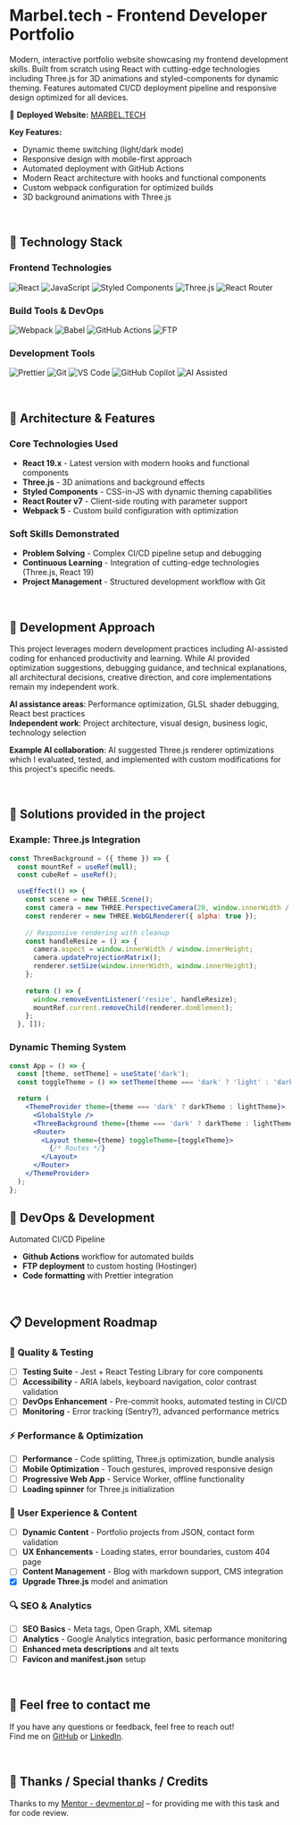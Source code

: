 # Marbel.tech - Frontend Developer Portfolio

Modern, interactive portfolio website showcasing my frontend development skills. Built from scratch using React with cutting-edge technologies including Three.js for 3D animations and styled-components for dynamic theming. Features automated CI/CD deployment pipeline and responsive design optimized for all devices.

🚀 **Deployed Website:** [MARBEL.TECH](https://marbel.tech)


**Key Features:**
- Dynamic theme switching (light/dark mode)
- Responsive design with mobile-first approach
- Automated deployment with GitHub Actions
- Modern React architecture with hooks and functional components
- Custom webpack configuration for optimized builds
- 3D background animations with Three.js

&nbsp;

## 🔶 Technology Stack

### Frontend Technologies
![React](https://img.shields.io/badge/react-%2361DAFB.svg?style=for-the-badge&logo=react&logoColor=black)
![JavaScript](https://img.shields.io/badge/javascript-%23F7DF1E.svg?style=for-the-badge&logo=javascript&logoColor=black)
![Styled Components](https://img.shields.io/badge/styled--components-%23DB7093.svg?style=for-the-badge&logo=styled-components&logoColor=white)
![Three.js](https://img.shields.io/badge/three.js-%23000000.svg?style=for-the-badge&logo=three.js&logoColor=white)
![React Router](https://img.shields.io/badge/react--router-%23CA4245.svg?style=for-the-badge&logo=react-router&logoColor=white)

### Build Tools & DevOps
![Webpack](https://img.shields.io/badge/webpack-%238DD6F9.svg?style=for-the-badge&logo=webpack&logoColor=black)
![Babel](https://img.shields.io/badge/babel-%23F9DC3E.svg?style=for-the-badge&logo=babel&logoColor=black)
![GitHub Actions](https://img.shields.io/badge/github%20actions-%232671E5.svg?style=for-the-badge&logo=githubactions&logoColor=white)
![FTP](https://img.shields.io/badge/ftp-%23000000.svg?style=for-the-badge&logoColor=white)

### Development Tools
![Prettier](https://img.shields.io/badge/prettier-%23F7B93E.svg?style=for-the-badge&logo=prettier&logoColor=black)
![Git](https://img.shields.io/badge/git-%23F05033.svg?style=for-the-badge&logo=git&logoColor=white)
![VS Code](https://img.shields.io/badge/vs%20code-%23007ACC.svg?style=for-the-badge&logo=visual-studio-code&logoColor=white)
![GitHub Copilot](https://img.shields.io/badge/GitHub%20Copilot-000000?style=for-the-badge&logo=github&logoColor=white)
![AI Assisted](https://img.shields.io/badge/AI%20Assisted-4ECDC4?style=for-the-badge&logo=openai&logoColor=white)

&nbsp;

## 🔶 Architecture & Features

### Core Technologies Used
- **React 19.x** - Latest version with modern hooks and functional components
- **Three.js** - 3D animations and background effects
- **Styled Components** - CSS-in-JS with dynamic theming capabilities
- **React Router v7** - Client-side routing with parameter support
- **Webpack 5** - Custom build configuration with optimization

### Soft Skills Demonstrated
- **Problem Solving** - Complex CI/CD pipeline setup and debugging
- **Continuous Learning** - Integration of cutting-edge technologies (Three.js, React 19)
- **Project Management** - Structured development workflow with Git

&nbsp;

## 🤖 Development Approach

This project leverages modern development practices including AI-assisted coding for enhanced productivity and learning. While AI provided optimization suggestions, debugging guidance, and technical explanations, all architectural decisions, creative direction, and core implementations remain my independent work.

**AI assistance areas**: Performance optimization, GLSL shader debugging, React best practices  
**Independent work**: Project architecture, visual design, business logic, technology selection

**Example AI collaboration**: AI suggested Three.js renderer optimizations which I evaluated, tested, and implemented with custom modifications for this project's specific needs.


&nbsp;

## 🔶 Solutions provided in the project

### Example: Three.js Integration

```jsx
const ThreeBackground = ({ theme }) => {
  const mountRef = useRef(null);
  const cubeRef = useRef();

  useEffect(() => {
    const scene = new THREE.Scene();
    const camera = new THREE.PerspectiveCamera(20, window.innerWidth / window.innerHeight, 0.1, 1000);
    const renderer = new THREE.WebGLRenderer({ alpha: true });
    
    // Responsive rendering with cleanup
    const handleResize = () => {
      camera.aspect = window.innerWidth / window.innerHeight;
      camera.updateProjectionMatrix();
      renderer.setSize(window.innerWidth, window.innerHeight);
    };
    
    return () => {
      window.removeEventListener('resize', handleResize);
      mountRef.current.removeChild(renderer.domElement);
    };
  }, []);
```
### Dynamic Theming System

```jsx
const App = () => {
  const [theme, setTheme] = useState('dark');
  const toggleTheme = () => setTheme(theme === 'dark' ? 'light' : 'dark');

  return (
    <ThemeProvider theme={theme === 'dark' ? darkTheme : lightTheme}>
      <GlobalStyle />
      <ThreeBackground theme={theme === 'dark' ? darkTheme : lightTheme}/>
      <Router>
        <Layout theme={theme} toggleTheme={toggleTheme}>
          {/* Routes */}
        </Layout>
      </Router>
    </ThemeProvider>
  );
};
```

## 🔶 DevOps & Development

Automated Cl/CD Pipeline

- **Github Actions** workflow for automated builds
- **FTP deployment** to custom hosting (Hostinger)
- **Code formatting** with Prettier integration

&nbsp;


## 📋 **Development Roadmap**

### 🧪 **Quality & Testing**
- [ ] **Testing Suite** - Jest + React Testing Library for core components
- [ ] **Accessibility** - ARIA labels, keyboard navigation, color contrast validation
- [ ] **DevOps Enhancement** - Pre-commit hooks, automated testing in CI/CD
- [ ] **Monitoring** - Error tracking (Sentry?), advanced performance metrics

### ⚡ **Performance & Optimization**
- [ ] **Performance** - Code splitting, Three.js optimization, bundle analysis
- [ ] **Mobile Optimization** - Touch gestures, improved responsive design
- [ ] **Progressive Web App** - Service Worker, offline functionality
- [ ] **Loading spinner** for Three.js initialization

### 🎨 **User Experience & Content**
- [ ] **Dynamic Content** - Portfolio projects from JSON, contact form validation
- [ ] **UX Enhancements** - Loading states, error boundaries, custom 404 page
- [ ] **Content Management** - Blog with markdown support, CMS integration
- [x] **Upgrade Three.js** model and animation

### 🔍 **SEO & Analytics**
- [ ] **SEO Basics** - Meta tags, Open Graph, XML sitemap
- [ ] **Analytics** - Google Analytics integration, basic performance monitoring
- [ ] **Enhanced meta descriptions** and alt texts
- [ ] **Favicon and manifest.json** setup

&nbsp;

## 🔶 Feel free to contact me

If you have any questions or feedback, feel free to reach out!  
Find me on [GitHub](https://github.com/marazmlab) or [LinkedIn](https://www.linkedin.com/in/belz/).

&nbsp;

## 🔶 Thanks / Special thanks / Credits

Thanks to my [Mentor - devmentor.pl](https://devmentor.pl/) – for providing me with this task and for code review.

